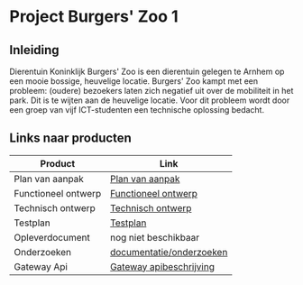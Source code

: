 # Project Burgers' Zoo 1

## Inleiding

Dierentuin Koninklijk Burgers' Zoo is een dierentuin gelegen te Arnhem op een mooie bossige, heuvelige locatie. Burgers' Zoo kampt met een probleem: (oudere) bezoekers laten zich negatief uit over de mobiliteit in het park. Dit is te wijten aan de heuvelige locatie. Voor dit probleem wordt door een groep van vijf ICT-studenten een technische oplossing bedacht.

## Links naar producten

| Product             | Link |
|---------------------|------|
| Plan van aanpak     |[Plan van aanpak](deliverables/plan%20van%20aanpak.md)|
| Functioneel ontwerp |[Functioneel ontwerp](deliverables/functioneel%20ontwerp.md)|
| Technisch ontwerp |[Technisch ontwerp](deliverables/technisch%20ontwerp.md)|
| Testplan |[Testplan](deliverables/testplan.md)|
| Opleverdocument |nog niet beschikbaar|
| Onderzoeken         |[documentatie/onderzoeken](documentatie/onderzoeken)|
| Gateway Api                 |[Gateway apibeschrijving](documentatie/api)|

